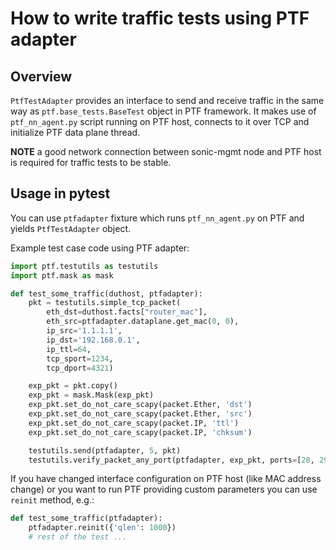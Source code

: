 # How to write traffic tests using PTF adapter

## Overview

```PtfTestAdapter``` provides an interface to send and receive traffic in the same way as ```ptf.base_tests.BaseTest``` object in PTF framework.
It makes use of ```ptf_nn_agent.py``` script running on PTF host, connects to it over TCP and initialize PTF data plane thread.

**NOTE** a good network connection between sonic-mgmt node and PTF host is required for traffic tests to be stable.

## Usage in pytest

You can use ```ptfadapter``` fixture which runs ```ptf_nn_agent.py``` on PTF and yields ```PtfTestAdapter``` object.

Example test case code using PTF adapter:

```python
import ptf.testutils as testutils
import ptf.mask as mask

def test_some_traffic(duthost, ptfadapter):
    pkt = testutils.simple_tcp_packet(
        eth_dst=duthost.facts["router_mac"],
        eth_src=ptfadapter.dataplane.get_mac(0, 0),
        ip_src='1.1.1.1',
        ip_dst='192.168.0.1',
        ip_ttl=64,
        tcp_sport=1234,
        tcp_dport=4321)

    exp_pkt = pkt.copy()
    exp_pkt = mask.Mask(exp_pkt)
    exp_pkt.set_do_not_care_scapy(packet.Ether, 'dst')
    exp_pkt.set_do_not_care_scapy(packet.Ether, 'src')
    exp_pkt.set_do_not_care_scapy(packet.IP, 'ttl')
    exp_pkt.set_do_not_care_scapy(packet.IP, 'chksum')

    testutils.send(ptfadapter, 5, pkt)
    testutils.verify_packet_any_port(ptfadapter, exp_pkt, ports=[28, 29, 30, 31])
```

If you have changed interface configuration on PTF host (like MAC address change) or you want to run PTF providing custom parameters you can use ```reinit``` method, e.g.:

```python
def test_some_traffic(ptfadapter):
    ptfadapter.reinit({'qlen': 1000})
    # rest of the test ...
```
